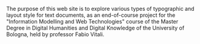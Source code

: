 The purpose of this web site is to explore various types of typographic and layout style for text documents, as an end-of-course project for the "Information Modelling and Web Technologies" course of the Master Degree in Digital Humanities and Digital Knowledge of the University of Bologna, held by professor Fabio Vitali.

